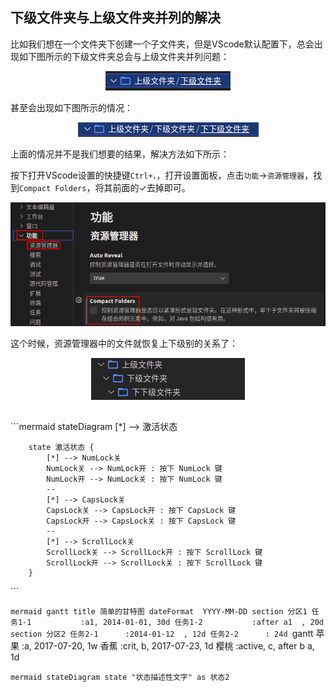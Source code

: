 

## 下级文件夹与上级文件夹并列的解决

比如我们想在一个文件夹下创建一个子文件夹，但是VScode默认配置下，总会出现如下图所示的下级文件夹总会与上级文件夹并列问题：

<div align=center><img src="../../assets/VScode/上下级文件夹合并.png"></div>

甚至会出现如下图所示的情况：

<div align=center><img src="../../assets/VScode/上下级文件合并1.png"></div>

上面的情况并不是我们想要的结果，解决方法如下所示：

按下打开VScode设置的快捷键`Ctrl+，`，打开设置面板，点击`功能`$\to$`资源管理器`，找到`Compact Folders`，将其前面的$\checkmark$去掉即可。

<div align=center><img src="../../assets/VScode/VScode中设置取消上下级文件合并.png"></div>

这个时候，资源管理器中的文件就恢复上下级别的关系了：

<div align=center><img src="../../assets/VScode/取消上下级文件合并后的效果.png"></div>


## 

​```mermaid
stateDiagram
        [*] --> 激活状态

        state 激活状态 {
            [*] --> NumLock关
            NumLock关 --> NumLock开 : 按下 NumLock 键
            NumLock开 --> NumLock关 : 按下 NumLock 键
            --
            [*] --> CapsLock关
            CapsLock关 --> CapsLock开 : 按下 CapsLock 键
            CapsLock开 --> CapsLock关 : 按下 CapsLock 键
            --
            [*] --> ScrollLock关
            ScrollLock关 --> ScrollLock开 : 按下 ScrollLock 键
            ScrollLock开 --> ScrollLock关 : 按下 ScrollLock 键
        }
​```


​```mermaid
gantt
    title 简单的甘特图
    dateFormat  YYYY-MM-DD
    section 分区1
    任务1-1           :a1, 2014-01-01, 30d
    任务1-2           :after a1  , 20d
    section 分区2
    任务2-1      :2014-01-12  , 12d
    任务2-2      : 24d
​```
 gantt
        苹果 :a, 2017-07-20, 1w
        香蕉 :crit, b, 2017-07-23, 1d
        樱桃 :active, c, after b a, 1d



​```mermaid
stateDiagram
    state "状态描述性文字" as 状态2
​```
